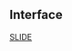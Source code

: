 ## Interface

[SLIDE](https://docs.google.com/presentation/d/1k5syUGWVoY8yJ2cDLHwhrR0kDBUUG5Ay/edit#slide=id.p118)

